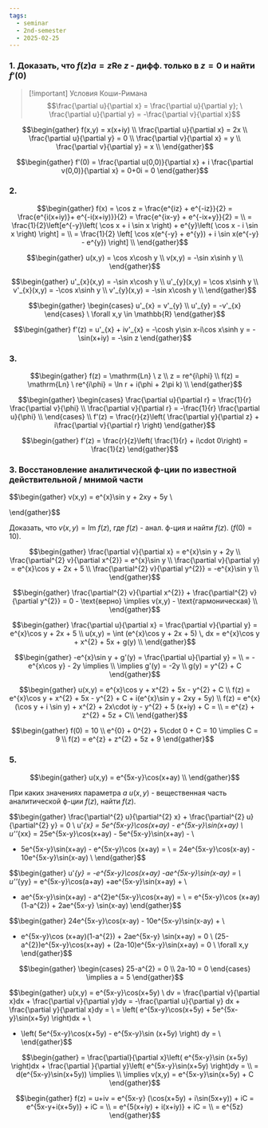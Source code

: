 ```yaml
---
tags:
  - seminar
  - 2nd-semester
  - 2025-02-25
---
```


### 1. Доказать, что $f(z)a = z\mathrm{Re} \ z$ - дифф. только в $z=0$ и найти $f'(0)$

> [!important] Условия Коши-Римана
> $$\frac{\partial u}{\partial x} = \frac{\partial u}{\partial y}; \ \frac{\partial u}{\partial y} = -\frac{\partial v}{\partial x}$$

$$\begin{gather}
f(x,y) = x(x+iy) \\
\frac{\partial u}{\partial x} = 2x \\
\frac{\partial u}{\partial y} = 0 \\
\frac{\partial v}{\partial x} = y \\
\frac{\partial v}{\partial y} = x \\
\end{gather}$$

$$\begin{gather}
f'(0) = \frac{\partial u(0,0)}{\partial x} + i \frac{\partial v(0,0)}{\partial x} = 0+0i = 0
\end{gather}$$

### 2.

$$\begin{gather}
f(x) = \cos z = \frac{e^{iz} + e^{-iz}}{2} = \frac{e^{i(x+iy)}+ e^{-i(x+iy)}}{2} = \frac{e^{ix-y} + e^{-ix+y}}{2} = \\
= \frac{1}{2}\left[e^{-y}\left( \cos x + i \sin x \right) + e^{y}\left( \cos x - i \sin x \right) \right] = \\
= \frac{1}{2} \left[ \cos x(e^{-y} + e^{y}) + i \sin x(e^{-y} - e^{y}) \right] \\
\end{gather}$$

$$\begin{gather}
u(x,y) = \cos x\cosh y \\
v(x,y) = -\sin x\sinh y \\
\end{gather}$$

$$\begin{gather}
u'_{x}(x,y) = -\sin x\cosh y \\
u'_{y}(x,y) = \cos x\sinh y \\ 
v'_{x}(x,y) = -\cos x\sinh y \\
v'_{y}(x,y) = -\sin x\cosh y \\
\end{gather}$$

$$\begin{gather}
\begin{cases}
u'_{x} = v'_{y} \\
u'_{y} = -v'_{x}
\end{cases} \ \forall x,y \in \mathbb{R}
\end{gather}$$

$$\begin{gather}
f'(z) = u'_{x} + iv'_{x} = -\cosh y\sin x-i\cos x\sinh y = - \sin(x+iy) = -\sin z
\end{gather}$$

### 3.

$$\begin{gather}
f(z) = \mathrm{Ln} \ z \\
z = re^{i\phi} \\
f(z) = \mathrm{Ln} \ re^{i\phi} = \ln r + i(\phi + 2\pi k) \\
\end{gather}$$

$$\begin{gather}
\begin{cases}
\frac{\partial u}{\partial r} = \frac{1}{r} \frac{\partial v}{\phi} \\
\frac{\partial v}{\partial r} = -\frac{1}{r} \frac{\partial u}{\phi} \\
\end{cases} \\
f'(z) = \frac{r}{z}\left( \frac{\partial y}{\partial z} + i\frac{\partial v}{\partial r} \right)
\end{gather}$$

$$\begin{gather}
f'(z) = \frac{r}{z}\left( \frac{1}{r} + i\cdot 0\right) = \frac{1}{z}
\end{gather}$$

### 3. Восстановление аналитической ф-ции по известной действительной / мнимой части

$$\begin{gather}
v(x,y) = e^{x}\sin y + 2xy + 5y \\

\end{gather}$$

Доказать, что $v(x,y) = \mathrm{Im} \ f(z)$, где $f(z)$ - анал. ф-ция и найти $f(z)$. ($f(0) = 10$).

$$\begin{gather}
\frac{\partial v}{\partial x} = e^{x}\sin y + 2y \\
\frac{\partial^{2} v}{\partial x^{2}} = e^{x}\sin y \\
\frac{\partial v}{\partial y} = e^{x}\cos y + 2x + 5 \\
\frac{\partial^{2} v}{\partial y^{2}} = -e^{x}\sin y \\
\end{gather}$$

$$\begin{gather}
\frac{\partial^{2} v}{\partial x^{2}} + \frac{\partial^{2} v}{\partial y^{2}} = 0 - \text{верно} \implies v(x,y) - \text{гармоническая} \\
\end{gather}$$

$$\begin{gather}
\frac{\partial u}{\partial x} = \frac{\partial v}{\partial y} = e^{x}\cos y + 2x + 5 \\
u(x,y) = \int (e^{x}\cos y + 2x + 5) \, dx = e^{x}\cos y + x^{2} + 5x + g(y) \\
\end{gather}$$

$$\begin{gather}
-e^{x}\sin y + g'(y) = \frac{\partial u}{\partial y} = \\
= -e^{x\cos y} - 2y \implies \\
\implies g'(y) = -2y \\
g(y) = y^{2} + C
\end{gather}$$

$$\begin{gather}
u(x,y) = e^{x}\cos y + x^{2} + 5x - y^{2} + C \\
f(z) = e^{x}\cos y + x^{2} + 5x - y^{2} + C + i(e^{x}\sin y + 2xy + 5y) \\
f(z) = e^{x}(\cos y + i \sin y) + x^{2} + 2x\cdot iy - y^{2} + 5 (x+iy) + C = \\
= e^{z} + z^{2} + 5z + C\\
\end{gather}$$

$$\begin{gather}
f(0) = 10 \\
e^{0} + 0^{2} + 5\cdot 0 + C = 10 \implies C = 9 \\
f(z) = e^{z} + z^{2} + 5z + 9
\end{gather}$$

### 5.

$$\begin{gather}
u(x,y) = e^{5x-y}\cos(x+ay) \\
\end{gather}$$

При каких значениях параметра $a$ $u(x,y)$ - вещественная часть аналитической ф-ции $f(z)$, найти $f(z)$.

$$\begin{gather}
\frac{\partial^{2} u}{\partial^{2} x} + \frac{\partial^{2} u}{\partial^{2} y} = 0 \\
u'_{x} = 5e^{5x-y}\cos(x+ay) - e^{5x-y}\sin(x+ay) \\
u''_{xx} = 25e^{5x-y}\cos(x+ay) - 5e^{5x-y}\sin(x+ay) - \\
- 5e^{5x-y}\sin(x+ay) - e^{5x-y}\cos (x+ay) = \\
= 24e^{5x-y}\cos(x-ay) - 10e^{5x-y}\sin(x-ay) \\
\end{gather}$$

$$\begin{gather}
u'_{y} = -e^{5x-y}\cos(x+ay) -ae^{5x-y}\sin(x-ay) = \\
u''_{yy} = e^{5x-y}\cos(a+ay) +ae^{5x-y}\sin(x+ay) + \\
+ ae^{5x-y}\sin(x+ay) - a^{2}e^{5x-y}\cos(x+ay) = \\
= e^{5x-y}\cos (x+ay)(1-a^{2}) + 2ae^{5x-y} \sin(x-ay)
\end{gather}$$

$$\begin{gather}
24e^{5x-y}\cos(x-ay) - 10e^{5x-y}\sin(x-ay) + \\
+ e^{5x-y}\cos (x+ay)(1-a^{2}) + 2ae^{5x-y} \sin(x+ay) = 0 \\
(25-a^{2})e^{5x-y}\cos(x+ay) + (2a-10)e^{5x-y}\sin(x+ay) = 0 \ \forall x,y
\end{gather}$$

$$\begin{gather}
\begin{cases}
25-a^{2} = 0 \\
2a-10 = 0
\end{cases} \implies a = 5
\end{gather}$$

$$\begin{gather}
u(x,y) = e^{5x-y}\cos(x+5y) \\
dv = \frac{\partial v}{\partial x}dx + \frac{\partial v}{\partial y}dy = -\frac{\partial u}{\partial y} dx + \frac{\partial y}{\partial x}dy = \\
= \left( e^{5x-y}\cos(x+5y) + 5e^{5x-y}\sin(x+5y) \right)dx + \\
+ \left( 5e^{5x-y}\cos(x+5y) - e^{5x-y}\sin (x+5y) \right) dy = \\
\end{gather}$$

$$\begin{gather}
= \frac{\partial}{\partial x}\left( e^{5x-y}\sin (x+5y) \right)dx + \frac{\partial }{\partial y}\left( e^{5x-y}\sin(x+5y) \right)dy = \\
= d(e^{5x-y}\sin(x+5y)) \implies \\
\implies v(x,y) = e^{5x-y}\sin(x+5y) + C
\end{gather}$$

$$\begin{gather}
f(z) = u+iv = e^{5x-y} (\cos(x+5y) + i\sin(5x+y)) + iC = e^{5x-y+i(x+5y)} + iC = \\
= e^{5(x+iy) + i(x+iy)} + iC = \\
= e^{5z}
\end{gather}$$